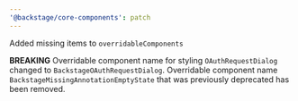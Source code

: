 ```yaml
---
'@backstage/core-components': patch
---
```


Added missing items to `overridableComponents`

**BREAKING** Overridable component name for styling `OAuthRequestDialog` changed to `BackstageOAuthRequestDialog`. Overridable component name `BackstageMissingAnnotationEmptyState` that was previously deprecated has been removed.
